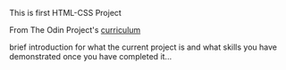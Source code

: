This is first HTML-CSS Project

From The Odin Project's [curriculum](http://www.theodinproject.com/web-development-101/html-css)

brief introduction for what the current project is and what skills you have demonstrated once you have completed it...